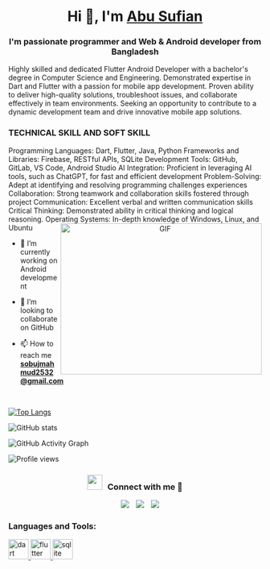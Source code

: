<h1 align="center">Hi 👋, I'm <a href="https://www.linkedin.com/in/abusufiancse/" target="blank">Abu Sufian</a></h1>
<h3 align="center">I'm passionate programmer and Web & Android developer from Bangladesh</h3>
Highly skilled and dedicated Flutter Android Developer with a bachelor's degree in Computer
Science and Engineering. Demonstrated expertise in Dart and Flutter with a passion for mobile app
development. Proven ability to deliver high-quality solutions, troubleshoot issues, and collaborate
effectively in team environments. Seeking an opportunity to contribute to a dynamic development
team and drive innovative mobile app solutions.

<h3> TECHNICAL SKILL AND SOFT SKILL </h3>
<h7>Programming Languages: Dart, Flutter, Java, Python</h7>
<h7>Frameworks and Libraries: Firebase, RESTful APIs, SQLite</h7>
<h7>Development Tools: GitHub, GitLab, VS Code, Android Studio</h7>
<h7>AI Integration: Proficient in leveraging AI tools, such as ChatGPT, for fast and efficient
development</h7>
<h7>Problem-Solving: Adept at identifying and resolving programming challenges
experiences</h7>
<h7>Collaboration: Strong teamwork and collaboration skills fostered through project</h7>
<h7>Communication: Excellent verbal and written communication skills</h4>
<h7>Critical Thinking: Demonstrated ability in critical thinking and logical reasoning.</h7>
<h7>Operating Systems: In-depth knowledge of Windows, Linux, and Ubuntu</h7>
<a target="_blank" align="center">
  <img align="right" top="500" height="300" width="400" alt="GIF" src="https://media.giphy.com/media/SWoSkN6DxTszqIKEqv/giphy.gif">
</a>

- 🌱 I’m currently working on Android development

- 🌱 I’m looking to collaborate on GitHub

- 📫 How to reach me **sobujmahmud2532@gmail.com**
<br/>

[![Top Langs](https://github-readme-stats.vercel.app/api/top-langs/?username=abusufiancse)](https://github.com/anuraghazra/github-readme-stats)

![GitHub stats](https://github-readme-stats.vercel.app/api?username=abusufiancse&show_icons=true)  

![GitHub Activity Graph](https://activity-graph.herokuapp.com/graph?username=abusufiancse)  

![Profile views](https://gpvc.arturio.dev/abusufiancse)  
<h3 align="center" > <img src="https://media.giphy.com/media/iY8CRBdQXODJSCERIr/giphy.gif" width="30" height="30" style="margin-right: 10px;">Connect with me 🤝 </h3>

<p align="center">

 <div align="center"  class="icons-social" style="margin-left: 10px;">
        <a style="margin-left: 10px;"  target="_blank" href="https://www.linkedin.com/in/abusufiancse/">
			<img src="https://img.icons8.com/doodle/40/000000/linkedin--v2.png"></a>
        <a style="margin-left: 10px;" target="_blank" href="https://github.com/abusufiancse/">
		<img src="https://img.icons8.com/doodle/40/000000/github--v1.png"></a>
		<a style="margin-left: 10px;" target="_blank" href="#">
				<img src="https://img.icons8.com/external-tal-revivo-color-tal-revivo/40/000000/external-stack-overflow-is-a-question-and-answer-site-for-professional-logo-color-tal-revivo.png"></a>
      </div>
      <h3 align="left">Languages and Tools:</h3>
<p align="left"> <a href="https://dart.dev" target="_blank" rel="noreferrer"> <img src="https://www.vectorlogo.zone/logos/dartlang/dartlang-icon.svg" alt="dart" width="40" height="40"/> </a> <a href="https://flutter.dev" target="_blank" rel="noreferrer"> <img src="https://www.vectorlogo.zone/logos/flutterio/flutterio-icon.svg" alt="flutter" width="40" height="40"/> </a> <a href="https://www.sqlite.org/" target="_blank" rel="noreferrer"> <img src="https://www.vectorlogo.zone/logos/sqlite/sqlite-icon.svg" alt="sqlite" width="40" height="40"/> </a> </p>

</p>
